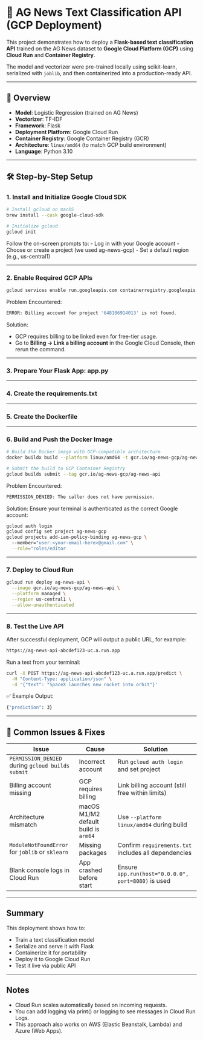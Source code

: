 # 🧠 AG News Text Classification API (GCP Deployment)

This project demonstrates how to deploy a **Flask-based text classification API** trained on the AG News dataset to **Google Cloud Platform (GCP)** using **Cloud Run** and **Container Registry**.

The model and vectorizer were pre-trained locally using scikit-learn, serialized with `joblib`, and then containerized into a production-ready API.

---

## 🚀 Overview

- **Model**: Logistic Regression (trained on AG News)
- **Vectorizer**: TF-IDF
- **Framework**: Flask  
- **Deployment Platform**: Google Cloud Run  
- **Container Registry**: Google Container Registry (GCR)  
- **Architecture**: `linux/amd64` (to match GCP build environment)  
- **Language**: Python 3.10  

---

## 🛠️ Step-by-Step Setup

### 1. Install and Initialize Google Cloud SDK

```bash
# Install gcloud on macOS
brew install --cask google-cloud-sdk

# Initialize gcloud
gcloud init
```

Follow the on-screen prompts to:
	- Log in with your Google account
	- Choose or create a project (we used ag-news-gcp)
	- Set a default region (e.g., us-central1)

---

### 2. Enable Required GCP APIs
```bash
gcloud services enable run.googleapis.com containerregistry.googleapis.com
```

Problem Encountered:
```bash
ERROR: Billing account for project '648106914013' is not found.
```

Solution:
- GCP requires billing to be linked even for free-tier usage.
- Go to **Billing → Link a billing account** in the Google Cloud Console, then rerun the command.

---

### 3. Prepare Your Flask App: app.py

---

### 4. Create the requirements.txt

---

### 5. Create the Dockerfile

---

### 6. Build and Push the Docker Image
```bash
# Build the Docker image with GCP-compatible architecture
docker buildx build --platform linux/amd64 -t gcr.io/ag-news-gcp/ag-news-api .

# Submit the build to GCP Container Registry
gcloud builds submit --tag gcr.io/ag-news-gcp/ag-news-api
```

Problem Encountered:
```bash
PERMISSION_DENIED: The caller does not have permission.
```

Solution:
Ensure your terminal is authenticated as the correct Google account:
```bash
gcloud auth login
gcloud config set project ag-news-gcp
gcloud projects add-iam-policy-binding ag-news-gcp \                         
  --member="user:<your-email-here>@gmail.com" \
  --role="roles/editor
```

---

### 7. Deploy to Cloud Run
```bash
gcloud run deploy ag-news-api \
  --image gcr.io/ag-news-gcp/ag-news-api \
  --platform managed \
  --region us-central1 \
  --allow-unauthenticated
```

---

### 8. Test the Live API
After successful deployment, GCP will output a public URL, for example:
```bash
https://ag-news-api-abcdef123-uc.a.run.app
```

Run a test from your terminal:
```bash
curl -X POST https://ag-news-api-abcdef123-uc.a.run.app/predict \
  -H "Content-Type: application/json" \
  -d '{"text": "SpaceX launches new rocket into orbit"}'
```

✅ Example Output:
```bash
{"prediction": 3}
```

---

## 🧰 Common Issues & Fixes

| Issue | Cause | Solution |
|-------|--------|-----------|
| `PERMISSION_DENIED` during `gcloud builds submit` | Incorrect account | Run `gcloud auth login` and set project |
| Billing account missing | GCP requires billing | Link billing account (still free within limits) |
| Architecture mismatch | macOS M1/M2 default build is `arm64` | Use `--platform linux/amd64` during build |
| `ModuleNotFoundError` for `joblib` or `sklearn` | Missing packages | Confirm `requirements.txt` includes all dependencies |
| Blank console logs in Cloud Run | App crashed before start | Ensure `app.run(host="0.0.0.0", port=8080)` is used |

---

## Summary

This deployment shows how to:
- Train a text classification model
- Serialize and serve it with Flask
- Containerize it for portability
- Deploy it to Google Cloud Run
- Test it live via public API

---

## Notes

- Cloud Run scales automatically based on incoming requests.
- You can add logging via print() or logging to see messages in Cloud Run Logs.
- This approach also works on AWS (Elastic Beanstalk, Lambda) and Azure (Web Apps).
